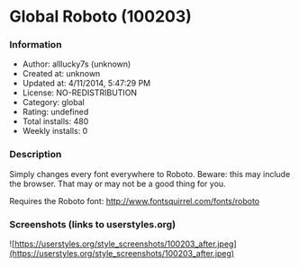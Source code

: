 # Global Roboto (100203)

### Information
- Author: alllucky7s (unknown)
- Created at: unknown
- Updated at: 4/11/2014, 5:47:29 PM
- License: NO-REDISTRIBUTION
- Category: global
- Rating: undefined
- Total installs: 480
- Weekly installs: 0


### Description
Simply changes every font everywhere to Roboto. Beware: this may include the browser. That may or may not be a good thing for you.

Requires the Roboto font: http://www.fontsquirrel.com/fonts/roboto


### Screenshots (links to userstyles.org)
![https://userstyles.org/style_screenshots/100203_after.jpeg](https://userstyles.org/style_screenshots/100203_after.jpeg)


